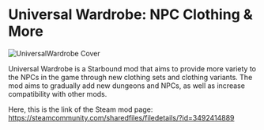 # Universal Wardrobe: NPC Clothing & More
![UniversalWardrobe Cover](https://github.com/user-attachments/assets/6b6b8c3e-50b5-498f-b7a9-cf7cd705fc91)

Universal Wardrobe is a Starbound mod that aims to provide more variety to the NPCs in the game through new clothing sets and clothing variants.
The mod aims to gradually add new dungeons and NPCs, as well as increase compatibility with other mods.

Here, this is the link of the Steam mod page:
https://steamcommunity.com/sharedfiles/filedetails/?id=3492414889
